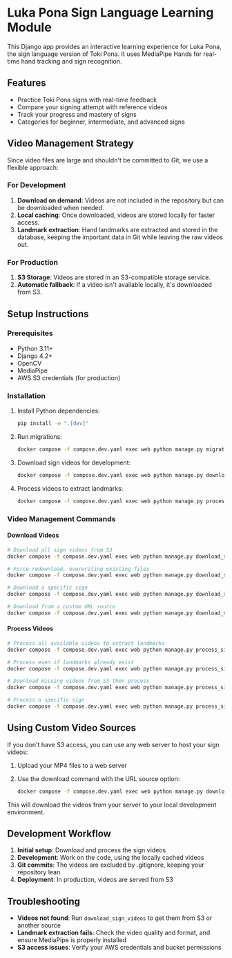 # Luka Pona Sign Language Learning Module

This Django app provides an interactive learning experience for Luka Pona, the sign language version of Toki Pona. It uses MediaPipe Hands for real-time hand tracking and sign recognition.

## Features

- Practice Toki Pona signs with real-time feedback
- Compare your signing attempt with reference videos
- Track your progress and mastery of signs
- Categories for beginner, intermediate, and advanced signs

## Video Management Strategy

Since video files are large and shouldn't be committed to Git, we use a flexible approach:

### For Development

1. **Download on demand**: Videos are not included in the repository but can be downloaded when needed.
2. **Local caching**: Once downloaded, videos are stored locally for faster access.
3. **Landmark extraction**: Hand landmarks are extracted and stored in the database, keeping the important data in Git while leaving the raw videos out.

### For Production

1. **S3 Storage**: Videos are stored in an S3-compatible storage service.
2. **Automatic fallback**: If a video isn't available locally, it's downloaded from S3.

## Setup Instructions

### Prerequisites

- Python 3.11+
- Django 4.2+
- OpenCV
- MediaPipe
- AWS S3 credentials (for production)

### Installation

1. Install Python dependencies:

   ```bash
   pip install -e ".[dev]"
   ```

2. Run migrations:

   ```bash
   docker compose -f compose.dev.yaml exec web python manage.py migrate
   ```

3. Download sign videos for development:

   ```bash
   docker compose -f compose.dev.yaml exec web python manage.py download_sign_videos
   ```

4. Process videos to extract landmarks:

   ```bash
   docker compose -f compose.dev.yaml exec web python manage.py process_sign_videos
   ```

### Video Management Commands

#### Download Videos

```bash
# Download all sign videos from S3
docker compose -f compose.dev.yaml exec web python manage.py download_sign_videos

# Force redownload, overwriting existing files
docker compose -f compose.dev.yaml exec web python manage.py download_sign_videos --force

# Download a specific sign
docker compose -f compose.dev.yaml exec web python manage.py download_sign_videos --sign toki

# Download from a custom URL source
docker compose -f compose.dev.yaml exec web python manage.py download_sign_videos --source url --url https://your-video-host.com/signs/
```

#### Process Videos

```bash
# Process all available videos to extract landmarks
docker compose -f compose.dev.yaml exec web python manage.py process_sign_videos

# Process even if landmarks already exist
docker compose -f compose.dev.yaml exec web python manage.py process_sign_videos --force

# Download missing videos from S3 then process
docker compose -f compose.dev.yaml exec web python manage.py process_sign_videos --download

# Process a specific sign
docker compose -f compose.dev.yaml exec web python manage.py process_sign_videos --sign toki
```

## Using Custom Video Sources

If you don't have S3 access, you can use any web server to host your sign videos:

1. Upload your MP4 files to a web server
2. Use the download command with the URL source option:

   ```bash
   docker compose -f compose.dev.yaml exec web python manage.py download_sign_videos --source url --url https://your-server.com/videos/
   ```

This will download the videos from your server to your local development environment.

## Development Workflow

1. **Initial setup**: Download and process the sign videos
2. **Development**: Work on the code, using the locally cached videos
3. **Git commits**: The videos are excluded by .gitignore, keeping your repository lean
4. **Deployment**: In production, videos are served from S3

## Troubleshooting

- **Videos not found**: Run `download_sign_videos` to get them from S3 or another source
- **Landmark extraction fails**: Check the video quality and format, and ensure MediaPipe is properly installed
- **S3 access issues**: Verify your AWS credentials and bucket permissions

